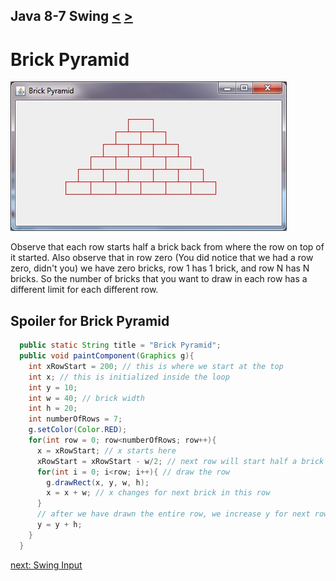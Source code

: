 ## Java 8-7 Swing [&LT;](Java0806.md) [&GT;](Java0808.md)
# Brick Pyramid

<img src="photo/Brick_Pyramid.jpg" />

Observe that each row starts half a brick back from where the row on top of it started. Also observe that in row zero (You did notice that we had a row zero, didn't you) we have zero bricks, row 1 has 1 brick, and row N has N bricks. So the number of bricks that you want to draw in each row has a different limit for each different row.

## Spoiler for Brick Pyramid

```java
  public static String title = "Brick Pyramid";
  public void paintComponent(Graphics g){
    int xRowStart = 200; // this is where we start at the top
    int x; // this is initialized inside the loop
    int y = 10;
    int w = 40; // brick width    
    int h = 20;
    int numberOfRows = 7;
    g.setColor(Color.RED);
    for(int row = 0; row<numberOfRows; row++){
      x = xRowStart; // x starts here
      xRowStart = xRowStart - w/2; // next row will start half a brick back
      for(int i = 0; i<row; i++){ // draw the row
        g.drawRect(x, y, w, h);
        x = x + w; // x changes for next brick in this row
      }
      // after we have drawn the entire row, we increase y for next row
      y = y + h;
    }
  }
  ```

[next: Swing Input](Java0808.md)
